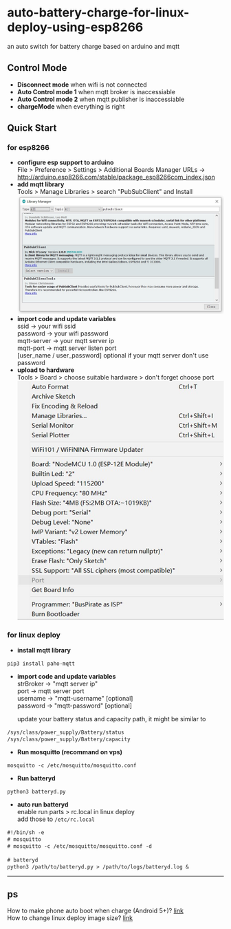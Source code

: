 # auto-battery-charge-for-linux-deploy-using-esp8266
an auto switch for battery charge based on arduino and mqtt  
## Control Mode
- **Disconnect mode**  when wifi is not connected
- **Auto Control mode 1**  when mqtt broker is inaccessiable
- **Auto Control mode 2**   when mqtt publisher is inaccessiable
- **chargeMode** when everything is right
## Quick Start
### for esp8266
* **configure esp support to arduino**  
    File > Preference > Settings > Additional Boards Manager URLs -> http://arduino.esp8266.com/stable/package_esp8266com_index.json  
* **add mqtt library**  
    Tools > Manage Libraries > search "PubSubClient" and Install  
![pubsubclient](./images/pubsubclient.jpg)  
* **import code and update variables**  
    ssid -> your wifi ssid  
    password -> your wifi password  
    mqtt-server -> your mqtt server ip  
    mqtt-port -> mqtt server listen port  
    [user_name / user_password] optional if your mqtt server don't use password  
* **upload to hardware**  
    Tools > Board > choose suitable hardware > don't forget choose port  
![config](./images/uploadconfig.jpg)
### for linux deploy
* **install mqtt library**  
```
pip3 install paho-mqtt
```
* **import code and update variables**  
    strBroker -> "mqtt server ip"  
    port -> mqtt server port  
    username -> "mqtt-username" [optional]  
    password -> "mqtt-password" [optional]   

    update your battery status and capacity path, it might be similar to   
```
/sys/class/power_supply/Battery/status
/sys/class/power_supply/Battery/capacity
```
* **Run mosquitto (recommand on vps)**
```
mosquitto -c /etc/mosquitto/mosquitto.conf
```
* **Run batteryd**
```
python3 batteryd.py
```
* **auto run batteryd**  
    enable run parts > rc.local in linux deploy  
    add those to `/etc/rc.local`  
```
#!/bin/sh -e
# mosquitto
# mosquitto -c /etc/mosquitto/mosquitto.conf -d

# batteryd
python3 /path/to/batteryd.py > /path/to/logs/batteryd.log &
```
***
## ps
How to make phone auto boot when charge (Android 5+)? [link](https://www.jianshu.com/p/391905516d63)  
How to change linux deploy image size? [link](https://github.com/meefik/linuxdeploy/issues/395#issuecomment-177507622)
